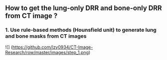 ## How to get the lung-only DRR and bone-only DRR from CT image ?

### 1. Use rule-based methods (Hounsfield unit) to generate lung and bone masks from CT images

![]
(https://github.com/lzy0934/CT-Image-Research/row/master/images/step_1.png)
